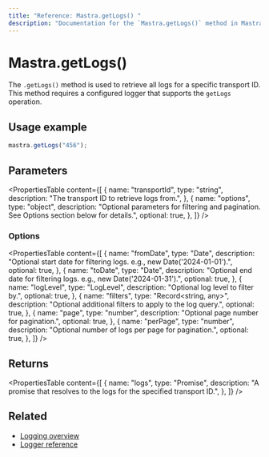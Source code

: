 ```yaml
---
title: "Reference: Mastra.getLogs() "
description: "Documentation for the `Mastra.getLogs()` method in Mastra, which retrieves all logs for a specific transport ID."
---
```


# Mastra.getLogs()

The `.getLogs()` method is used to retrieve all logs for a specific transport ID. This method requires a configured logger that supports the `getLogs` operation.

## Usage example

```typescript copy
mastra.getLogs("456");
```

## Parameters

<PropertiesTable
  content={[
    {
      name: "transportId",
      type: "string",
      description: "The transport ID to retrieve logs from.",
    },
    {
      name: "options",
      type: "object",
      description: "Optional parameters for filtering and pagination. See Options section below for details.",
      optional: true,
    },
  ]}
/>

### Options

<PropertiesTable
  content={[
    {
      name: "fromDate",
      type: "Date",
      description: "Optional start date for filtering logs. e.g., new Date('2024-01-01').",
      optional: true,
    },
    {
      name: "toDate",
      type: "Date",
      description: "Optional end date for filtering logs. e.g., new Date('2024-01-31').",
      optional: true,
    },
    {
      name: "logLevel",
      type: "LogLevel",
      description: "Optional log level to filter by.",
      optional: true,
    },
    {
      name: "filters",
      type: "Record<string, any>",
      description: "Optional additional filters to apply to the log query.",
      optional: true,
    },
    {
      name: "page",
      type: "number",
      description: "Optional page number for pagination.",
      optional: true,
    },
    {
      name: "perPage",
      type: "number",
      description: "Optional number of logs per page for pagination.",
      optional: true,
    },
  ]}
/>

## Returns

<PropertiesTable
  content={[
    {
      name: "logs",
      type: "Promise<any>",
      description: "A promise that resolves to the logs for the specified transport ID.",
    },
  ]}
/>

## Related

- [Logging overview](../../docs/observability/logging.md)
- [Logger reference](../../reference/observability/logger.md)
